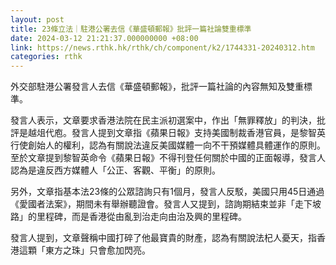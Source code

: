 ```yaml
---
layout: post
title: 23條立法｜駐港公署去信《華盛頓郵報》批評一篇社論雙重標準
date: 2024-03-12 21:21:37.000000000 +08:00
link: https://news.rthk.hk/rthk/ch/component/k2/1744331-20240312.htm
categories: rthk
---
```


外交部駐港公署發言人去信《華盛頓郵報》，批評一篇社論的內容無知及雙重標準。

發言人表示，文章要求香港法院在民主派初選案中，作出「無罪釋放」的判決，批評是越俎代庖。發言人提到文章指《蘋果日報》支持美國制裁香港官員，是黎智英行使創始人的權利，認為有關說法違反美國媒體一向不干預媒體具體運作的原則。至於文章提到黎智英命令《蘋果日報》不得刊登任何關於中國的正面報導，發言人認為是違反西方媒體人「公正、客觀、平衡」的原則。

另外，文章指基本法23條的公眾諮詢只有1個月，發言人反駁，美國只用45日通過《愛國者法案》，期間未有舉辦聽證會。發言人又提到，諮詢期結束並非「走下坡路」的里程碑，而是香港從由亂到治走向由治及興的里程碑。

發言人提到，文章聲稱中國打碎了他最寶貴的財產，認為有關說法杞人憂天，指香港這顆「東方之珠」只會愈加閃亮。
